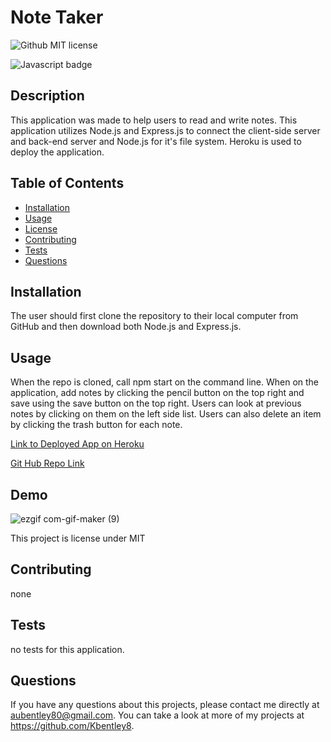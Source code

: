 # Note Taker  
  ![Github MIT license](https://img.shields.io/badge/license-MIT-darkred)
  
   ![Javascript badge](https://img.shields.io/badge/Made%20with-JavaScript-1f425f.svg)

  ## Description 
  This application was made to help users to read and write notes. This application utilizes Node.js and  Express.js to connect the client-side server and back-end server and Node.js for it's file system. Heroku is used to deploy the application. 

  ## Table of Contents
  * [Installation](#installation)
  * [Usage](#usage)
  * [License](#license)
  * [Contributing](#contributing)
  * [Tests](#tests)
  * [Questions](#questions)
  
  ## Installation 
  The user should first clone the repository to their local computer from GitHub and then download both Node.js and Express.js. 

  ## Usage 
  When the repo is cloned, call npm start on the command line. When on the application, add notes by clicking the pencil button on the top right and save using the save button on the top right. Users can look at previous notes by clicking on them on the left side list. Users can also delete an item by clicking the trash button for each note. 
 
  [Link to Deployed App on Heroku](https://note-takerkb.herokuapp.com/)

[Git Hub Repo Link](https://github.com/Kbentley8/Note-Taker)

## Demo 
![ezgif com-gif-maker (9)](https://user-images.githubusercontent.com/88289885/136490190-03c90273-fff0-42eb-a463-e46239238283.gif)

  This project is license under MIT

  ## Contributing 
  none
  ## Tests
   no tests for this application. 

  ## Questions
  If you have any questions about this projects, please contact me directly at aubentley80@gmail.com. You can take a look at more of my projects at https://github.com/Kbentley8.